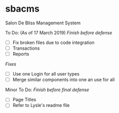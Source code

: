 # sbacms
Salon De Bliss Management System

To Do: (As of 17 March 2019)
*Finish before defense*
- [ ] Fix broken files due to code integration
- [ ] Transactions
- [ ] Reports

*Fixes*
- [ ] Use one Login for all user types
- [ ] Merge similar components into one an use for all

Minor To Do:
*Finish before final defense*
- [ ] Page Titles
- [ ] Refer to Lysle's readme file
